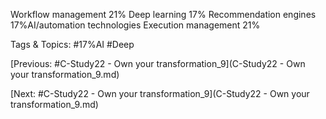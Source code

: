 Workflow management 21%
Deep learning 17%
Recommendation engines 17%AI/automation 
technologies
Execution management 21%

   Tags & Topics:
   #17%AI
   #Deep

[Previous: #C-Study22 - Own your transformation_9](C-Study22 - Own your transformation_9.md)

[Next: #C-Study22 - Own your transformation_9](C-Study22 - Own your transformation_9.md)